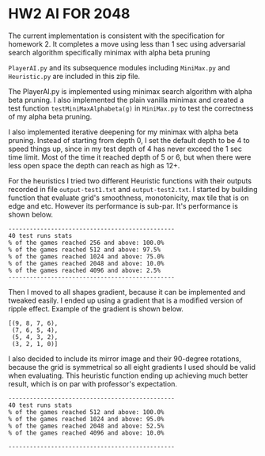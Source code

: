 # HW2 AI FOR 2048

The current implementation is consistent with the specification for homework 2. It completes a move using less than 1 sec using adversarial search algorithm specifically minimax with alpha beta pruning

`PlayerAI.py` and its subsequence modules including `MiniMax.py` and `Heuristic.py` are included in this zip file.

The PlayerAI.py is implemented using minimax search algorithm with alpha beta pruning. I also implemented the plain vanilla minimax
and created a test function `testMiniMaxAlphabeta(g)` in `MiniMax.py` to test the correctness of my alpha beta pruning.

I also implemented iterative deepening for my minimax with alpha beta pruning. Instead of starting from depth 0, I set the default depth to be 4 to speed things up, since in my test depth of 4 has never exceed the 1 sec time limit. Most of the time it reached depth of 5 or 6, but when there were less open space the depth can reach as high as 12+.

For the heuristics I tried two different Heuristic functions with their outputs recorded in file `output-test1.txt` and `output-test2.txt`. I started by building function that evaluate grid's smoothness, monotonicity, max tile that is on edge and etc. However its performance is sub-par. It's performance is shown below.
```
-----------------------------------------------
40 test runs stats
% of the games reached 256 and above: 100.0%
% of the games reached 512 and above: 97.5%
% of the games reached 1024 and above: 75.0%
% of the games reached 2048 and above: 10.0%
% of the games reached 4096 and above: 2.5%
-----------------------------------------------
```
Then I moved to all shapes gradient, because it can be implemented and tweaked easily. I ended up using a gradient that is a modified version of ripple effect. Example of the gradient is shown below.
```
[(9, 8, 7, 6),
 (7, 6, 5, 4),
 (5, 4, 3, 2),
 (3, 2, 1, 0)]
```
I also decided to include its mirror image and their 90-degree rotations, because the grid is symmetrical so all eight gradients I used should be valid when evaluating. This heuristic function ending up achieving much better result, which is on par with professor's expectation.
```
-----------------------------------------------
40 test runs stats
% of the games reached 512 and above: 100.0%
% of the games reached 1024 and above: 95.0%
% of the games reached 2048 and above: 52.5%
% of the games reached 4096 and above: 10.0%

-----------------------------------------------
```

